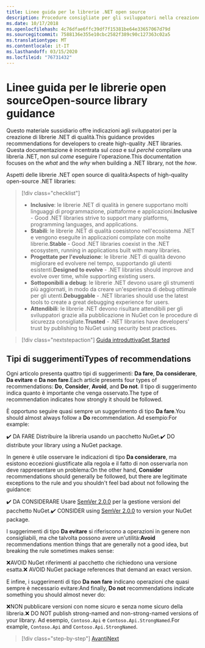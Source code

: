 ```yaml
---
title: Linee guida per le librerie .NET open source
description: Procedure consigliate per gli sviluppatori nella creazione di librerie .NET di qualità.
ms.date: 10/17/2018
ms.openlocfilehash: 4c76dfae6ffc39df7f15381be64e33657067d79d
ms.sourcegitcommit: 7588136e355e10cbc2582f389c90c127363c02a5
ms.translationtype: MT
ms.contentlocale: it-IT
ms.lasthandoff: 03/15/2020
ms.locfileid: "76731432"
---
```

# <a name="open-source-library-guidance"></a><span data-ttu-id="0d069-103">Linee guida per le librerie open source</span><span class="sxs-lookup"><span data-stu-id="0d069-103">Open-source library guidance</span></span>

<span data-ttu-id="0d069-104">Questo materiale sussidiario offre indicazioni agli sviluppatori per la creazione di librerie .NET di qualità.</span><span class="sxs-lookup"><span data-stu-id="0d069-104">This guidance provides recommendations for developers to create high-quality .NET libraries.</span></span> <span data-ttu-id="0d069-105">Questa documentazione è incentrata sul *cosa* e sul *perché* compilare una libreria .NET, non sul *come* eseguire l'operazione.</span><span class="sxs-lookup"><span data-stu-id="0d069-105">This documentation focuses on the *what* and the *why* when building a .NET library, not the *how*.</span></span>

<span data-ttu-id="0d069-106">Aspetti delle librerie .NET open source di qualità:</span><span class="sxs-lookup"><span data-stu-id="0d069-106">Aspects of high-quality open-source .NET libraries:</span></span>

> [!div class="checklist"]
>
> * <span data-ttu-id="0d069-107">**Inclusive**: le librerie .NET di qualità in genere supportano molti linguaggi di programmazione, piattaforme e applicazioni.</span><span class="sxs-lookup"><span data-stu-id="0d069-107">**Inclusive** - Good .NET libraries strive to support many platforms, programming languages, and applications.</span></span>
> * <span data-ttu-id="0d069-108">**Stabili**: le librerie .NET di qualità coesistono nell'ecosistema .NET e vengono eseguite in applicazioni compilate con molte librerie.</span><span class="sxs-lookup"><span data-stu-id="0d069-108">**Stable** - Good .NET libraries coexist in the .NET ecosystem, running in applications built with many libraries.</span></span>
> * <span data-ttu-id="0d069-109">**Progettate per l'evoluzione**: le librerie .NET di qualità devono migliorare ed evolvere nel tempo, supportando gli utenti esistenti.</span><span class="sxs-lookup"><span data-stu-id="0d069-109">**Designed to evolve** - .NET libraries should improve and evolve over time, while supporting existing users.</span></span>
> * <span data-ttu-id="0d069-110">**Sottoponibili a debug**: le librerie .NET devono usare gli strumenti più aggiornati, in modo da creare un'esperienza di debug ottimale per gli utenti.</span><span class="sxs-lookup"><span data-stu-id="0d069-110">**Debuggable** - .NET libraries should use the latest tools to create a great debugging experience for users.</span></span>
> * <span data-ttu-id="0d069-111">**Attendibili**: le librerie .NET devono risultare attendibili per gli sviluppatori grazie alla pubblicazione in NuGet con le procedure di sicurezza consigliate.</span><span class="sxs-lookup"><span data-stu-id="0d069-111">**Trusted** - .NET libraries have developers' trust by publishing to NuGet using security best practices.</span></span>

> [!div class="nextstepaction"]
> [<span data-ttu-id="0d069-112">Guida introduttiva</span><span class="sxs-lookup"><span data-stu-id="0d069-112">Get Started</span></span>](./get-started.md)

## <a name="types-of-recommendations"></a><span data-ttu-id="0d069-113">Tipi di suggerimenti</span><span class="sxs-lookup"><span data-stu-id="0d069-113">Types of recommendations</span></span>

<span data-ttu-id="0d069-114">Ogni articolo presenta quattro tipi di suggerimenti: **Da fare**, **Da considerare**, **Da evitare** e **Da non fare**.</span><span class="sxs-lookup"><span data-stu-id="0d069-114">Each article presents four types of recommendations: **Do**, **Consider**, **Avoid**, and **Do not**.</span></span> <span data-ttu-id="0d069-115">Il tipo di suggerimento indica quanto è importante che venga osservato.</span><span class="sxs-lookup"><span data-stu-id="0d069-115">The type of recommendation indicates how strongly it should be followed.</span></span>

<span data-ttu-id="0d069-116">È opportuno seguire quasi sempre un suggerimento di tipo **Da fare**.</span><span class="sxs-lookup"><span data-stu-id="0d069-116">You should almost always follow a **Do** recommendation.</span></span> <span data-ttu-id="0d069-117">Ad esempio:</span><span class="sxs-lookup"><span data-stu-id="0d069-117">For example:</span></span>

<span data-ttu-id="0d069-118">✔️ DA FARE Distribuire la libreria usando un pacchetto NuGet.</span><span class="sxs-lookup"><span data-stu-id="0d069-118">✔️ DO distribute your library using a NuGet package.</span></span>

<span data-ttu-id="0d069-119">In genere è utile osservare le indicazioni di tipo **Da considerare**, ma esistono eccezioni giustificate alla regola e il fatto di non osservarla non deve rappresentare un problema:</span><span class="sxs-lookup"><span data-stu-id="0d069-119">On the other hand, **Consider** recommendations should generally be followed, but there are legitimate exceptions to the rule and you shouldn't feel bad about not following the guidance:</span></span>

<span data-ttu-id="0d069-120">✔️ DA CONSIDERARE Usare [SemVer 2.0.0](https://semver.org/) per la gestione versioni del pacchetto NuGet.</span><span class="sxs-lookup"><span data-stu-id="0d069-120">✔️ CONSIDER using [SemVer 2.0.0](https://semver.org/) to version your NuGet package.</span></span>

<span data-ttu-id="0d069-121">I suggerimenti di tipo **Da evitare** si riferiscono a operazioni in genere non consigliabili, ma che talvolta possono avere un'utilità:</span><span class="sxs-lookup"><span data-stu-id="0d069-121">**Avoid** recommendations mention things that are generally not a good idea, but breaking the rule sometimes makes sense:</span></span>

<span data-ttu-id="0d069-122">❌AVOID NuGet riferimenti al pacchetto che richiedono una versione esatta.</span><span class="sxs-lookup"><span data-stu-id="0d069-122">❌ AVOID NuGet package references that demand an exact version.</span></span>

<span data-ttu-id="0d069-123">E infine, i suggerimenti di tipo **Da non fare** indicano operazioni che quasi sempre è necessario evitare:</span><span class="sxs-lookup"><span data-stu-id="0d069-123">And finally, **Do not** recommendations indicate something you should almost never do:</span></span>

<span data-ttu-id="0d069-124">❌NON pubblicare versioni con nome sicuro e senza nome sicuro della libreria.</span><span class="sxs-lookup"><span data-stu-id="0d069-124">❌ DO NOT publish strong-named and non-strong-named versions of your library.</span></span> <span data-ttu-id="0d069-125">Ad esempio, `Contoso.Api` e `Contoso.Api.StrongNamed`.</span><span class="sxs-lookup"><span data-stu-id="0d069-125">For example, `Contoso.Api` and `Contoso.Api.StrongNamed`.</span></span>

>[!div class="step-by-step"]
>[<span data-ttu-id="0d069-126">Avanti</span><span class="sxs-lookup"><span data-stu-id="0d069-126">Next</span></span>](get-started.md)
